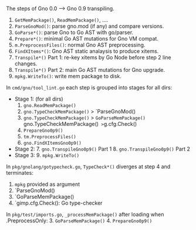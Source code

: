 The steps of Gno 0.0 --> Gno 0.9 transpiling.
  1. `GetMemPackage()`, `ReadMemPackage()`, ....
  2. `ParseGnoMod()`: parse gno.mod (if any) and compare versions.
  3. `GoParse*()`: parse Gno to Go AST with go/parser.
  4. `Prepare*()`: minimal Go AST mutations for Gno VM compat.
  5. `m.PreprocessFiles()`: normal Gno AST preprocessing.
  6. `FindXItems*()`: Gno AST static analaysis to produce xitems.
  7. `Transpile*()` Part 1: re-key xitems by Go Node before step 2 line changes.
  8. `Transpile*()` Part 2: main Go AST mutations for Gno upgrade.
  9. `mpkg.WriteTo()`: write mem package to disk.

In `cmd/gno/tool_lint.go` each step is grouped into stages for all dirs:
  * Stage 1: (for all dirs)
    1. `gno.ReadMemPackage()`
    2. `gno.TypeCheckMemPackage()` > `ParseGnoMod()
    3. `gno.TypeCheckMemPackage()`  > `GoParseMemPackage()
       `gno.TypeCheckMemPackage()`  > `g.cfg.Check()
    4. `PrepareGno0p9()`
    5. `tm.PreprocessFiles()`
    6. `gno.FindXItemsGno0p9()`
  * Stage 2:
    7. `gno.TranspileGno0p9()` Part 1
    8. `gno.TranspileGno0p9()` Part 2
  * Stage 3:
    9. `mpkg.WriteTo()`

In `pkg/gnolang/gotypecheck.go`, `TypeCheck*()` diverges at step 4 and terminates:
  1. `mpkg` provided as argument
  2. `ParseGnoMod()
  3. `GoParseMemPackage()
  4. `gimp.cfg.Check(): Go type-checker

In `pkg/test/imports.go`, `_processMemPackage()` after loading when .PreprocessOnly:
  3. `GoParseMemPackage()`
  4. `PrepareGno0p9()`
